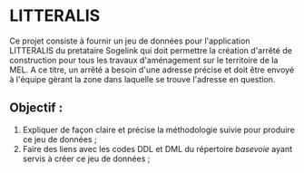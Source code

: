 # LITTERALIS

Ce projet consiste à fournir un jeu de données pour l'application LITTERALIS du pretataire Sogelink qui doit permettre la création d'arrêté de construction pour tous les travaux d'aménagement sur le territoire de la MEL. A ce titre, un arrêté a besoin d'une adresse précise et doit être envoyé à l'équipe gèrant la zone dans laquelle se trouve l'adresse en question.

## Objectif :
1. Expliquer de façon claire et précise la méthodologie suivie pour produire ce jeu de données ;
2. Faire des liens avec les codes DDL et DML du répertoire *basevoie* ayant servis à créer ce jeu de données ;
